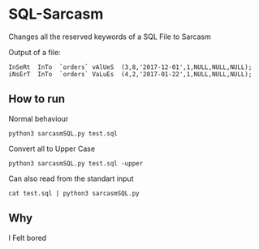 # SQL-Sarcasm

Changes all the reserved keywords of a SQL File to Sarcasm

Output of a file:
```
InSeRt  InTo  `orders` vAlUeS  (3,8,'2017-12-01',1,NULL,NULL,NULL);
iNsErT  InTo  `orders` VaLuEs  (4,2,'2017-01-22',1,NULL,NULL,NULL);
```

## How to run

Normal behaviour

`python3 sarcasmSQL.py test.sql`

Convert all to Upper Case

`python3 sarcasmSQL.py test.sql -upper`

Can also read from the standart input

`cat test.sql | python3 sarcasmSQL.py`

## Why

I Felt bored 
